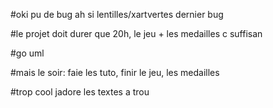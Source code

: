 #oki pu de bug ah si lentilles/xartvertes dernier bug


#le projet doit durer que 20h, le jeu + les medailles c suffisan

#go uml

#mais le soir: faie les tuto, finir le jeu, les medailles

   
  #trop cool jadore les textes a trou
  
  
  
  
  
